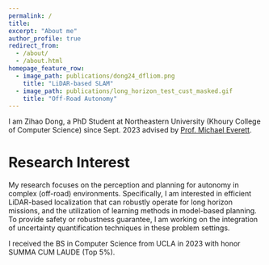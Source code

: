 ```yaml
---
permalink: /
title:
excerpt: "About me"
author_profile: true
redirect_from: 
  - /about/
  - /about.html
homepage_feature_row:
  - image_path: publications/dong24_dfliom.png
    title: "LiDAR-based SLAM"
  - image_path: publications/long_horizon_test_cust_masked.gif
    title: "Off-Road Autonomy"
---
```


I am Zihao Dong, a PhD Student at Northeastern University (Khoury College of Computer Science) since Sept. 2023 advised by [Prof. Michael Everett](https://mfe7.github.io).

Research Interest
======

My research focuses on the perception and planning for autonomy in complex (off-road) environments. Specifically, I am interested in efficient LiDAR-based localization that can robustly operate for long horizon missions, and the utilization of learning methods in model-based planning. To provide safety or robustness guarantee, I am working on the integration of uncertainty quantification techniques in these problem settings.

I received the BS in Computer Science from UCLA in 2023 with honor SUMMA CUM LAUDE (Top 5%).